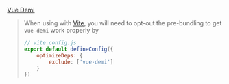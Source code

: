 [Vue Demi](https://github.com/vueuse/vue-demi)

> When using with [Vite](https://vitejs.dev), you will need to opt-out the pre-bundling to get `vue-demi` work properly by
>
> ```js
> // vite.config.js
> export default defineConfig({
>     optimizeDeps: {
>         exclude: ['vue-demi']
>     }
> })
> ```
